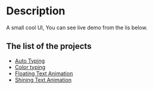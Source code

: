 # Description 

A small cool UI, You can see live demo from the lis below.

## The list of the projects

- [Auto Typing](.)
- [Color typing]()
- [Floating Text Animation]()
- [Shining Text Animation]()
